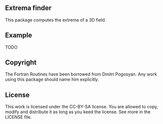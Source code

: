 Extrema finder
--------------

This package computes the extrema of a 3D field.

Example
-------
TODO


Copyright
---------
The Fortran Routines have been borrowed from Dmitri Pogosyan. Any work using this package should name him explicitly.

License
-------
This work is licensed under the CC-BY-SA license. You are allowed to copy, modify and distribute it as long as you keed the license. See more in the LICENSE file.

